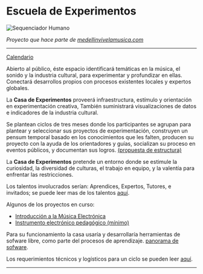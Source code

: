 
# Escuela de Experimentos

![Sequenciador Humano](https://github.com/son0p/casaDeExperimentos/raw/master/imagenes/mediaSeqHumano.png)

*Proyecto que hace parte de [medellinvivelamusica.com](http://medellinvivelamusica.com)*

----

[Calendario](https://www.google.com/calendar/embed?src=fmm3p4dichknj7mkj5hh8tommc%40group.calendar.google.com&ctz=America/Bogota)

Abierto al público, éste espacio identificará temáticas en la música, el sonido y la industria cultural, para experimentar y profundizar en ellas.  Conectará desarrollos propios con procesos existentes locales y  expertos globales.

La __Casa de Experimentos__ proveerá infraestructura, estímulo  y orientación en experimentación creativa,  También suministrará visualizaciones de datos e indicadores de la industria cultural.

Se plantean ciclos de tres meses donde los participantes se agrupan para plantear y seleccionar sus proyectos de experimentación, construyen un pensum temporal basado en los conocimientos que les falten, producen su proyecto con la ayuda de los orientadores y guías, socializan su proceso en eventos públicos, y documentan sus logros.  [(propuesta de estructura)](estructura.md)

La __Casa de Experimentos__  pretende un entorno  donde se estimule la curiosidad, la diversidad de culturas, el trabajo en equipo, y la valentía para enfrentar las restricciones.

Los talentos involucrados serían: Aprendices, Expertos, Tutores, e invitados; se puede leer mas de los talentos [aquí](talentos.md).

Algunos de los proyectos en curso:

- [Introducción a la Música Electrónica](https://github.com/electropipe/musicaElectronica)
- [Instrumento electrónico pedagógico (mínimo)](https://github.com/Kaziuz/intrumentoMinimo) 


Para su funcionamiento la casa usaría y desarrollaría herramientas de sofware libre, como parte del procesos de aprendizaje. [panorama de sofware](software.md).

Los requerimientos técnicos y logísticos para un ciclo se pueden leer [aquí](requerimientos.md).


--------------
 
























